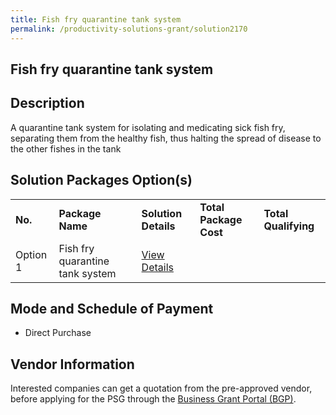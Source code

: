 ```yaml
---
title: Fish fry quarantine tank system
permalink: /productivity-solutions-grant/solution2170
---
```


## Fish fry quarantine tank system

## Description

A quarantine tank system for isolating and medicating sick fish fry, separating them from the healthy fish, thus halting the spread of disease to the other fishes in the tank

## Solution Packages Option(s)

<table>
<tr>
<td><b>No.</b></td>
<td><b>Package Name</b></td>
<td><b>Solution Details</b></td>
<td><b>Total Package Cost</b></td>
<td><b>Total Qualifying</b></td>
</tr>
<tr>
<td>Option 1</td>
<td>Fish fry quarantine tank system</td>
<td><a href=''>View Details</a></td>
<td></td>
<td></td>
</tr>
</table>

## Mode and Schedule of Payment

 - Direct Purchase

## Vendor Information

 

Interested companies can get a quotation from the pre-approved vendor, before applying for the PSG through the <a href='https://www.businessgrants.gov.sg/'>Business Grant Portal (BGP)</a>.
